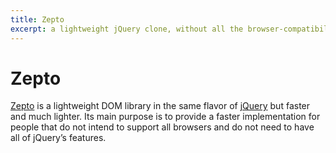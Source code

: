 ```yaml
---
title: Zepto
excerpt: a lightweight jQuery clone, without all the browser-compatibility specific code
---
```


# Zepto

[Zepto](http://zeptojs.com/) is a lightweight DOM library in the same flavor of [jQuery](/_glossary/JQUERY.md) but faster and much lighter. Its main purpose is to provide a faster implementation for people that do not intend to support all browsers and do not
need to have all of jQuery’s features.
